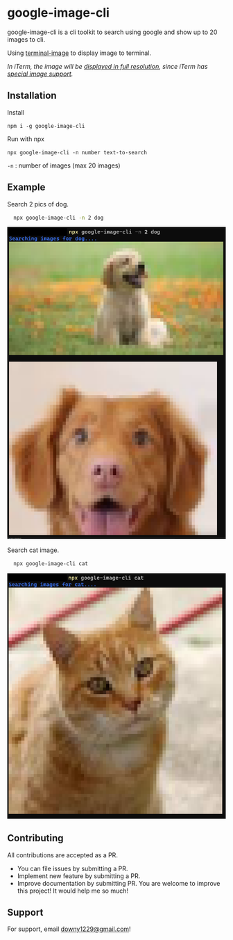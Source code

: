 # google-image-cli

google-image-cli is a cli toolkit to search using google and show up to 20 images to cli.

Using [terminal-image](https://www.npmjs.com/package/terminal-image) to display image to terminal.

*In iTerm, the image will be [displayed in full resolution](screenshot-iterm.jpg), since iTerm has [special image support](https://www.iterm2.com/documentation-images.html).*

## Installation
Install 
```npm
npm i -g google-image-cli
```


Run with npx

```npm
npx google-image-cli -n number text-to-search
```

`-n` : number of images (max 20 images)

## Example
Search 2 pics of dog.
```bash
  npx google-image-cli -n 2 dog
```

![dog](wiki/dog.png)

Search cat image.
```bash
  npx google-image-cli cat
```

![cat](wiki/cat.png)

## Contributing

All contributions are accepted as a PR.

* You can file issues by submitting a PR.
* Implement new feature by submitting a PR.
* Improve documentation by submitting PR.
You are welcome to improve this project! It would help me so much!
## Support

For support, email downy1229@gmail.com!